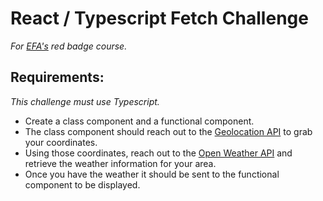 # React / Typescript Fetch Challenge

_For [EFA's](https://elevenfifty.org/) red badge course._

## Requirements:

_This challenge must use Typescript._

- Create a class component and a functional component.
- The class component should reach out to the [Geolocation API](https://developer.mozilla.org/en-US/docs/Web/API/Geolocation_API) to grab your coordinates.
- Using those coordinates, reach out to the [Open Weather API](https://openweathermap.org/) and retrieve the weather information for your area.
- Once you have the weather it should be sent to the functional component to be displayed.
